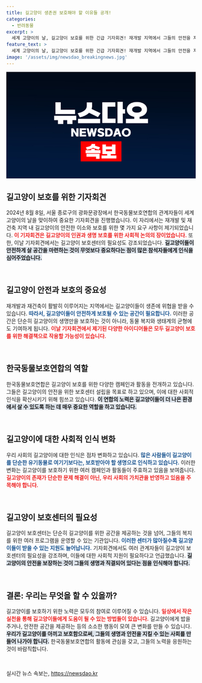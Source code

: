 ```yaml
---
title: 길고양이 생존권 보호해야 할 이유들 공개!
categories:
  - 반려동물
excerpt: >
  세계 고양이의 날, 길고양이 보호를 위한 긴급 기자회견! 재개발 지역에서 그들의 안전을 지키기 위한 목소리가 울려 퍼졌다. 지금, 그들의 이야기를 들어보세요!
feature_text: >
  세계 고양이의 날, 길고양이 보호를 위한 긴급 기자회견! 재개발 지역에서 그들의 안전을 지키기 위한 목소리가 울려 퍼졌다. 지금, 그들의 이야기를 들어보세요!
image: '/assets/img/newsdao_breakingnews.jpg'
---
```


<p><img src="/assets/img/newsdao_breakingnews.jpg" alt="cryptoinkorea 속보" /></p>

<h2 data-ke-size="size26">길고양이 보호를 위한 기자회견</h2>

<p data-ke-size="size16">2024년 8월 8일, 서울 종로구의 광화문광장에서 한국동물보호연합의 관계자들이 세계 고양이의 날을 맞이하여 중요한 기자회견을 진행했습니다. 이 자리에서는 재개발 및 재건축 지역 내 길고양이의 안전한 이소와 보호를 위한 몇 가지 요구 사항이 제기되었습니다. <b><span style="color: #ee2323;">이 기자회견은 길고양이의 인권과 생명 보호를 위한 사회적 논의의 장이었습니다.</span></b> 또한, 이날 기자회견에서는 길고양이 보호센터의 필요성도 강조되었습니다. <b><span style="background-color: #21538527;">길고양이들이 안전하게 살 공간을 마련하는 것이 무엇보다 중요하다는 점이 많은 참석자들에게 인식을 심어주었습니다.</span></b></p>

<p data-ke-size="size16">&nbsp;</p>

<h2 data-ke-size="size26">길고양이 안전과 보호의 중요성</h2>

<p data-ke-size="size16">재개발과 재건축이 활발히 이루어지는 지역에서는 길고양이들이 생존에 위협을 받을 수 있습니다. <b><span style="color: #1a5490;">따라서, 길고양이들이 안전하게 보호될 수 있는 공간이 필요합니다.</span></b> 이러한 공간은 단순히 길고양이의 생명만을 보호하는 것이 아니라, 동물 복지와 생태계의 균형에도 기여하게 됩니다. <b><span style="color: #ee2323;">이날 기자회견에서 제기된 다양한 아이디어들은 모두 길고양이 보호를 위한 해결책으로 작용할 가능성이 있습니다.</span></b></p>

<p data-ke-size="size16">&nbsp;</p>

<h2 data-ke-size="size26">한국동물보호연합의 역할</h2>

<p data-ke-size="size16">한국동물보호연합은 길고양이 보호를 위한 다양한 캠페인과 활동을 전개하고 있습니다. 그들은 길고양이의 안전을 위한 보호센터 설립을 목표로 하고 있으며, 이에 대한 사회적 인식을 확산시키기 위해 힘쓰고 있습니다. <b><span style="background-color: #21538527;">이 연합의 노력은 길고양이들이 더 나은 환경에서 살 수 있도록 하는 데 매우 중요한 역할을 하고 있습니다.</span></b></p>

<p data-ke-size="size16">&nbsp;</p>

<h2 data-ke-size="size26">길고양이에 대한 사회적 인식 변화</h2>

<p data-ke-size="size16">우리 사회의 길고양이에 대한 인식은 점차 변화하고 있습니다. <b><span style="color: #1a5490;">많은 사람들이 길고양이를 단순한 유기동물로 여기기보다는, 보호받아야 할 생명으로 인식하고 있습니다.</span></b> 이러한 변화는 길고양이를 보호하기 위한 여러 캠페인과 활동들이 주효하고 있음을 보여줍니다. <b><span style="color: #ee2323;">길고양이의 존재가 단순한 문제 해결이 아닌, 우리 사회의 가치관을 반영하고 있음을 주목해야 합니다.</span></b></p>

<p data-ke-size="size16">&nbsp;</p>

<h2 data-ke-size="size26">길고양이 보호센터의 필요성</h2>

<p data-ke-size="size16">길고양이 보호센터는 단순히 길고양이를 위한 공간을 제공하는 것을 넘어, 그들의 복지를 위한 여러 프로그램을 운영할 수 있는 기관입니다. <b><span style="color: #1a5490;">이러한 센터가 많아질수록 길고양이들이 받을 수 있는 지원도 늘어납니다.</span></b> 기자회견에서도 여러 관계자들이 길고양이 보호센터의 필요성을 강조하며, 이들에 대한 사회적 지원이 필요하다고 언급했습니다. <b><span style="background-color: #21538527;">길고양이의 안전을 보장하는 것이 그들의 생명과 직결되어 있다는 점을 인식해야 합니다.</span></b></p>

<p data-ke-size="size16">&nbsp;</p>

<h2 data-ke-size="size26">결론: 우리는 무엇을 할 수 있을까?</h2>

<p data-ke-size="size16">길고양이를 보호하기 위한 노력은 모두의 참여로 이루어질 수 있습니다. <b><span style="color: #ee2323;">일상에서 작은 실천을 통해 길고양이들에게 도움이 될 수 있는 방법들이 있습니다.</span></b> 길고양이에게 밥을 주거나, 안전한 공간을 제공하는 등의 소소한 행동이 모여 큰 변화를 만들 수 있습니다. <b><span style="background-color: #21538527;">우리가 길고양이를 아끼고 보호함으로써, 그들의 생명과 안전을 지킬 수 있는 사회를 만들어 나가야 합니다.</span></b> 한국동물보호연합의 활동에 관심을 갖고, 그들의 노력을 응원하는 것이 바람직합니다.</p>

<p data-ke-size="size16">&nbsp;</p>
실시간 뉴스 속보는, <a href="https://newsdao.kr" rel="dofollow">https://newsdao.kr</a>


